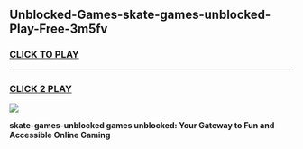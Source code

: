 
## Unblocked-Games-skate-games-unblocked-Play-Free-3m5fv
<h3>
<a href="https://premium76.site?title=skate-games-unblocked&ref=19M">CLICK TO PLAY</a></h3>
<hr>

<h3>
<a href="https://premium76.site?title=skate-games-unblocked&ref=19M">CLICK 2 PLAY</a>
  
</h3>

<a href="https://premium76.site?title=skate-games-unblocked&ref=19M"><img src="https://clearcache.store/games.png"></a>


**skate-games-unblocked games unblocked: Your Gateway to Fun and Accessible Online Gaming**
